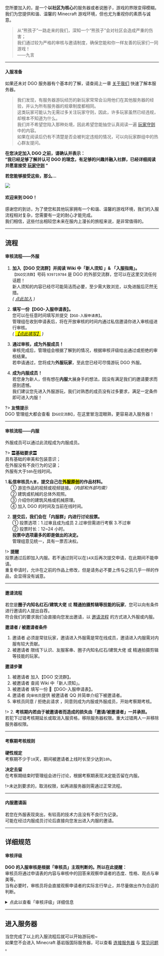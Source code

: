 <!-- notice/join -->

您所要加入的，是一个**以社区为核心**的服务器或者说圈子，游戏的界限变得模糊。<br/>
我们为您提供和谐、温馨的 Minecraft 游戏环境，但也尤为重视你的素质与诚意。

> 从“熊孩子”一路走来的我们，深知一个“熊孩子”会对社区会造成严重的伤害；<br/>
> 我们通过较为严格的审核与邀请制度，确保您能和你一样友善的玩家们一同游戏！<br/>
> ——九言

---

#### 入服准备

如果还未对 DGO 服务器有个基本的了解，请查阅上一章 [关于我们](notice/about) 快速了解本服务器。

> 我们发现，有服务器游玩经历的新玩家常常会沿用他们在其他服务器的经验，并认为所有服务器的规章制度都相同。<br/>
> 这类玩家可能认为无需过多关注玩家守则，因此，许多玩家虽然已经违规，却根本不知道为什么。<br/>
> 我们并不希望您陷入那种处境，因此希望您能抽空认真阅读一遍 [玩家守则](notice/rules) 中的内容。<br/>
> 如果在阅读后仍有不清楚是否会被判定违规的情况，可以向玩家群组中的热心群友提问。

**在您决定加入 DGO 之前，请确认并表示：**<br/>
**“我已经足够了解并认可 DGO 的理念，有足够的兴趣并融入社群，已经详细阅读并愿意接受 [玩家守则](notice/rules) ”**

**若您能够接受这些，那么…**

![](http://www.dgo.world/images/index_rotation_pic1.jpg)

#### 欢迎来到 DGO！

感谢您的到访，为了使您和其他玩家拥有一个和谐、温馨的游戏环境，我们的入服流程相对复杂，您需要有一定的耐心才能完成。<br/>
我们相信，这些付出相较您未来在服内上漫长的旅程来说，是非常值得的。

---

## 流程

#### 审核流程——外服

1. **加入【DGO 交流群】并阅读 Wiki 中「新人须知 」& 「入服指南」。** <br/>
   `【DGO交流群】`号码 `939719784` 是 DGO 的外部交流群，您可以在这里交流任何话题！<br/>
   新人须知的内容已经尽可能简洁而必要，至少需大致浏览，以免进服后茫然无措。<br/>
   _( [点此加入](https://jq.qq.com/?_wv=1027&k=fLYVZmGj) )_<br/>

2. **填写一份【DGO-入服申请表】。** <br/>
   您可以在任意时间填写并提交`【DGO-入服申请表】`。<br/>
   管理组在收到申请表后，将在开放审核的时间内通过私信邀请你进入审核组进行审核。<br/>
   _( <mark>[【点此填写】](https://wj.qq.com/s2/5534523/a1b2/)</mark> )_ <br/>

3. **通过审核，成为外服成员！** <br/>
   审核完成后，管理组会根据了解到的情况，根据审核评级给出通过或拒绝的审核结果。<br/>
   若申请通过，您将成为**外服玩家**，至此您已经可尽情游玩 DGO 外服。

4. **成为内服成员！** <br/>
   若您身为新人，但有想在**内服**大展身手的想法，因没有满足我们的邀请要求而感到遗憾。<br/>
   我们建议您先进入外服游玩，我们对熟悉的成员没有过多要求，满足一定条件即可进入内服！

?> **友情提示** <br/>
DGO 管理组大都会查看`【DGO交流群】`，在这里冒泡混眼熟，更容易进入服务器！

---

#### 审核流程——内服

外服成员可以通过此流程成为内服成员。

?> **〓基础要求〓** <br/>
具有基础的审美和包装意识；<br/>
在外服没有不良行为的记录；<br/>
外服有大于`50h`在线时间。

1.**私信审核员`九言`，提交自己在<mark>外服原创</mark>的作品材料。** <br/>
　 ① 游览作品的视频或视频链接。_（内部和外部均需）_<br/>
　 ② 建筑或机械的总体外观照。<br/>
　 ③ 介绍你的建筑风格或机械原理。<br/>
　 ④ 加入 DGO 的时间及当前在线时间。

2. **提交后，我们会在「内服群」内进行讨论投票。** <br/>
   ① 投票选项：1.过审且成为成员 2.过审但需进行考察 3.不过审<br/>
   ② 投票时长：12~24 小时。<br/>
   **投票中选项最多的即是做出的决定。** <br/>
   管理组意见统一，具有一票否决权。

!> **提醒** <br/>
投票通过后即加入内服。若不通过则可以在`14天`后再次提交申请，在此期间不能申请。<br/>
重复申请时，允许在之前的作品上修改，但是请务必不要上传与之前几乎一样的作品，会显得没有诚意。

---

#### 邀请流程

若您是**圈子内知名红石/建筑大佬** 或 **精通拍摄剪辑等技能的玩家**，您可以向有条件进行邀请的人提出自荐。<br/>
符合我们的要求我们会直接向您发出邀请，以 [邀请流程](notice/join?id=方式二：邀请流程) 的方式进入外服或内服。

**邀请者 / 被邀请者条件**

1. 邀请者 必须是常驻玩家，邀请进入外服需是常在线成员，邀请进入内服需对内服有较大贡献。
2. 被邀请者 限线下认识、友服客串、圈子内知名红石/建筑大佬 或 精通拍摄剪辑等技能的玩家。

**邀请步骤**

1. 被邀请者 加入【DGO 交流群】。
2. 被邀请者 查阅 Wiki 中「新人须知」。
3. 被邀请者 填写一份 📰【DGO-入服申请表】。
4. 邀请者 向`审核员`提供 被邀请者 QQ 并简单介绍下被邀请者。
5. 审核员同意 / 拒绝此请求 ，同意则成为内服或外服成员，开始考察期考核。

!> 2. **考核期内若由于被邀请者而造成的损失由「邀请/被邀请者」一并承担。** <br/>
若犯下过错考核期延长或取消入服资格，移除服务器权限。重大过错两人一并移除服务器权限。

---

#### 考察期考核规则

**硬性规定**<br/>
考察期不少于`10`天，期间被邀请者上线时长至少达到`10h`。

**决定去留**<br/>
在考察期结束时管理组会进行讨论，根据考察期表现决定能否留在内服。

!>未达到要求的，取消权限，如再进服务器则需通过正常流程。

---

#### 内服邀请函

若您在外服表现突出，有较高的技术力且没有不良行为记录。<br/>
可能在经过内服成员讨论后直接向您发出进入内服的邀请。

---

## 详细规范

#### 审核评级

**DGO 的入服审核是根据「审核员」主观判断的。所以在此提醒：** <br/>
审核员将通过申请表的内容与审核中的回答来观察申请者的态度、性格、观点与审美等。<br/>
当有必要时，审核员将会直接观察申请者的实际言行举止，并尽量做出作为合适的判断。

<details>
<summary>点此以查看「审核评级」详细信息</summary>

?> **〓评分等级〓** <br/>
我们将审核的标准以下三个等级等级进行评价。<br/>
<br/>
**C.无法取信** <br/>
跳题或填入无实质内容的，以及答卷态度过于敷衍或呈危害性倾向的，即被评为此等级。<br/>
做**回绝且不允再次申请**处理。<br/>
<br/>
**B.难以取信** <br/>
回答简略、答卷态度敷衍或兴趣与审美与我们存在显著偏差的，即被评为此等级。<br/>
此等级下审核员将对申请者进行衍生观察，依据观察结果，存在过审的可能性。<br/>
做**回绝但准许再次申请**处理。<br/>
<br/>
**A.能够信任** <br/>
在问卷中感受到积极的态度、良好的思维与友善的性格，即被评为此等级。<br/>
此等级下审核员将协助申请者完成剩下步骤，<br/>
做**过审且成为正式成员**处理。<br/>

!> **提醒** <br/>
申请表的评级仅仅代表「审核员」个人对此表的评价，不能作为衡量一个人是否庸俗或高尚的标准，请勿以此作为日后评论他人的依据。

</details>

---

## 进入服务器

当您完成了以上的入服流程后就可以开始游玩啦~<br/>
如果您不会进入 Minecraft 基岩版国际服务器，可以查看 [连接服务器](guide/link) 与 [常见问题](guide/question) 。
